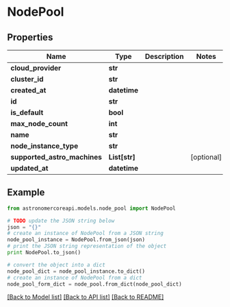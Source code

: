 # NodePool


## Properties
Name | Type | Description | Notes
------------ | ------------- | ------------- | -------------
**cloud_provider** | **str** |  | 
**cluster_id** | **str** |  | 
**created_at** | **datetime** |  | 
**id** | **str** |  | 
**is_default** | **bool** |  | 
**max_node_count** | **int** |  | 
**name** | **str** |  | 
**node_instance_type** | **str** |  | 
**supported_astro_machines** | **List[str]** |  | [optional] 
**updated_at** | **datetime** |  | 

## Example

```python
from astronomercoreapi.models.node_pool import NodePool

# TODO update the JSON string below
json = "{}"
# create an instance of NodePool from a JSON string
node_pool_instance = NodePool.from_json(json)
# print the JSON string representation of the object
print NodePool.to_json()

# convert the object into a dict
node_pool_dict = node_pool_instance.to_dict()
# create an instance of NodePool from a dict
node_pool_form_dict = node_pool.from_dict(node_pool_dict)
```
[[Back to Model list]](../README.md#documentation-for-models) [[Back to API list]](../README.md#documentation-for-api-endpoints) [[Back to README]](../README.md)


